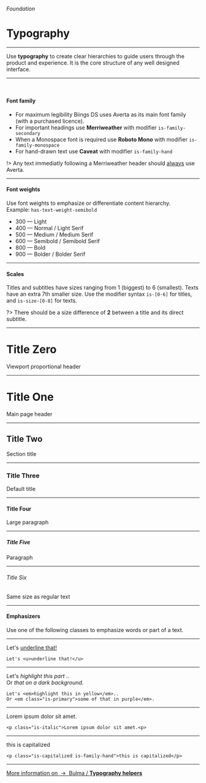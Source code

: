 <h6 class="is-uppercase has-text-grey">Foundation</h6><h1 class="title is-1 is-family-secondary">Typography</h1>
<hr class="is-visible is-size-3">
<p class="subtitle is-5 is-family-secondary">
    Use <strong>typography</strong> to create clear hierarchies to guide users through the product and experience. It is the core structure of any well designed interface.
</p>
<hr class="is-visible is-size-3"><br>

<h4 class="title is-3 is-family-primary">Font family</h4>

<ul class="list">
    <li>For maximum legibility Biings DS uses <span class="is-family-primary has-text-weight-semibold">Averta</span> as its main font family (with a purchased licence).</li>
    <li>For important headings use <strong class="is-family-secondary has-text-weight-bold">Merriweather</strong> with modifier <code>is-family-secondary</code></li>
    <li>When a Monospace font is required use <strong class="is-family-monospace has-text-weight-bold">Roboto Mono</strong> with modifier <code>is-family-monospace</code></li>
    <li>For hand-drawn text use <strong class="is-family-hand is-size-4">Caveat</strong> with modifier <code>is-family-hand</code></li>
</ul>

!> Any text immediatly following a <span class="is-family-secondary">Merriweather</span> header should <span style="text-decoration: underline;">always</span> use <span class="has-text-weight-bold">Averta</span>.

<hr class="is-size-1 is-visible">
<h4 class="title is-3 is-spaced is-family-primary">Font weights</h4>
<p class="subtitle is-6">Use font weights to emphasize or differentiate content hierarchy.<br>Example: <code>has-text-weight-semibold</code></p>

<ul class="list is-size-5">
    <li><span class="has-text-weight-light">300 — Light</span></li>
    <li><span class="has-text-weight-normal">400 — Normal / <span class="is-family-secondary">Light Serif</span></span></li>
    <li><span class="has-text-weight-medium">500 — Medium / <span class="is-family-secondary">Medium Serif</span></span></li>
    <li><span class="has-text-weight-semibold">600 — Semibold / <span class="is-family-secondary">Semibold Serif</span></span></li>
    <li><span class="has-text-weight-bold">800 — Bold</span></li>
    <li><span class="has-text-weight-bolder">900 — Bolder / <span class="is-family-secondary">Bolder Serif</span></span></li>
</ul>

<hr class="is-size-1 is-visible">
<h4 class="title is-3 is-spaced is-family-primary">Scales</h4>
<p class="subtitle is-6">
Titles and subtitles have sizes ranging from 1 (biggest) to 6 (smallest). 
Texts have an extra 7th smaller size. Use the modifier syntax <code>is-[0-6]</code> for titles, and <code>is-size-[0-8]</code> for texts.
</p>

?> There should be a size difference of <strong>2</strong> between a title and its direct subtitle.

<hr>

<h1 class="title is-0 is-family-secondary">Title Zero</h1><div class="subtitle is-4 has-text-grey">Viewport proportional header</div>
<hr class="is-smaller">
<h1 class="title is-1 is-family-secondary">Title One</h1><div class="subtitle is-4 has-text-grey">Main page header</div>
<hr class="is-smaller">
<h2 class="title is-2 is-family-secondary">Title Two</h2><div class="subtitle is-4 has-text-grey">Section title</div>
<hr class="is-smaller">
<h3 class="title is-3 is-family-secondary">Title Three</h3><div class="subtitle is-5 has-text-grey">Default title</div>
<hr class="is-smaller">
<h4 class="title is-4 is-family-secondary">Title Four</h4><div class="subtitle is-6 has-text-grey">Large paragraph</div>
<hr class="is-smaller">
<h5 class="title is-5 is-family-secondary">Title Five</h5><div class="subtitle is-6 has-text-grey">Paragraph</div>
<hr class="is-smaller">
<h6 class="title is-6 is-family-secondary">Title Six</h6><div class="subtitle is-size-7 has-text-grey">Same size as regular text</div>

<hr class="is-size-1 is-visible">
<h4 class="title is-3 is-spaced is-family-primary">Emphasizers</h4>
<p class="subtitle is-6">
Use one of the following classes to emphasize words or part of a text.
</p>

<hr class="is-small">

<div class="box is-well is-marginless is-size-5">
    Let's <u>underline that!</u>
</div>

    Let's <u>underline that!</u>
<hr class="is-small">

<div class="level is-marginless is-size-5 has-background-white-bis">
    <div class="level-item is-marginless">
        <div class="box is-large">
            Let's<em> highlight this part </em>..
        </div>
    </div>
    <div class="level-item is-large is-marginless">
        <div class="box is-large has-background-black-ter has-text-white">
            Or <em class="is-primary">that on a dark background</em>.
        </div>
    </div>
</div>
    
    Let's <em>highlight this in yellow</em>..
    Or <em class="is-primary">some of that in purple</em>.
<hr class="is-small">

<div class="box is-well is-marginless is-size-5">
    <p class="is-italic">Lorem ipsum dolor sit amet.<p>
</div>

    <p class="is-italic">Lorem ipsum dolor sit amet.<p>
<hr class="is-small">

<div class="box is-well is-marginless is-size-5">
    <p class="is-capitalized is-family-hand">this is capitalized</p>
</div>

    <p class="is-capitalized is-family-hand">this is capitalized</p>
<hr>

<a href="http://bulma.io/documentation/modifiers/typography-helpers/" target="blank" class="box is-bordered is-link">
    More information on &nbsp;→&nbsp; <span class="has-text-primary">Bulma / <strong>Typography helpers</strong></span>
</a>
